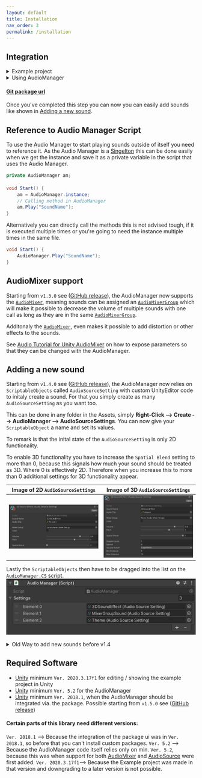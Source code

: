 ```yaml
---
layout: default
title: Installation
nav_order: 3
permalink: /installation
---
```


## Integration

<details>
    <summary>
        Example project
    </summary>

To test the example project additionaly the newest release can be downloaded to find the ```UnityAudioManager_Windows.zip```. Then unzip it open the Folder and execute the ```Example Project.exe```.

You can also install the complete ```main``` branch as well as the given Unity version see ([Required Software](https://mathewhdyt.github.io/Unity-Audio-Manager/installation#required-software)) and after installing it you can download the project and open it in Unity (see [Opening a Project in Unity](https://docs.unity3d.com/2021.2/Documentation/Manual/GettingStartedOpeningProjects.html)). Then you can start the game with the play button to test the AudioManagers functionalities.
</details>

<details>
    <summary>
        Using AudioManager
    </summary>

To simply use the AudioManager in your own project download the latest release.
    
Starting from ```v1.5.0``` see ([GitHub release](https://github.com/MathewHDYT/Unity-Audio-Manager-UAM/releases/)) simply open Unity and install the package from the [local folder](https://docs.unity3d.com/Manual/upm-ui-local.html) or alternatively add the package via [git url](https://docs.unity3d.com/Manual/upm-git.html#syntax).

In older version copy all files included in the release into your ```Assets``` folder.
</details>

#### [Git package url](https://github.com/MathewHDYT/Unity-Audio-Manager.git#package)

Once you've completed this step you can now you can easily add sounds like shown in [Adding a new sound](https://mathewhdyt.github.io/Unity-Audio-Manager/installation#adding-a-new-sound).


## Reference to Audio Manager Script
To use the Audio Manager to start playing sounds outside of itself you need to reference it. As the Audio Manager is a [Singelton](https://stackoverflow.com/questions/2155688/what-is-a-singleton-in-c) this can be done easily when we get the instance and save it as a private variable in the script that uses the Audio Manager.

```csharp
private AudioManager am;

void Start() {
    am = AudioManager.instance;
    // Calling method in AudioManager
    am.Play("SoundName");
}
```

Alternatively you can directly call the methods this is not advised tough, if it is executed multiple times or you're going to need the instance multiple times in the same file.

```csharp
void Start() {
    AudioManager.Play("SoundName");
}
```

## AudioMixer support
Starting from ```v1.3.0``` see ([GitHub release](https://github.com/MathewHDYT/Unity-Audio-Manager-UAM/releases/)), the AudioManager now supports the [```AudioMixer```](https://docs.unity3d.com/2021.2/Documentation/ScriptReference/Audio.AudioMixer.html), meaning sounds can be assigned an [```AudioMixerGroup```](https://docs.unity3d.com/2021.2/Documentation/ScriptReference/Audio.AudioMixerGroup.html) which will make it possible to decrease the volume of multiple sounds with one call as long as they are in the same [```AudioMixerGroup```](https://docs.unity3d.com/2021.2/Documentation/ScriptReference/Audio.AudioMixerGroup.html).

Additonaly the [```AudioMixer```](https://docs.unity3d.com/2021.2/Documentation/ScriptReference/Audio.AudioMixer.html), even makes it possible to add distortion or other effects to the sounds.

See [Audio Tutorial for Unity AudioMixer](https://www.raywenderlich.com/532-audio-tutorial-for-unity-the-audio-mixer#toc-anchor-010) on how to expose parameters so that they can be changed with the AudioManager.

## Adding a new sound
Starting from ```v1.4.0``` see ([GitHub release](https://github.com/MathewHDYT/Unity-Audio-Manager-UAM/releases/)), the AudioManager now relies on ```ScriptableObjects``` called ```AudioSourceSetting``` with custom UnityEditor code to initaly create a sound. For that you simply create as many ```AudioSourceSetting``` as you want too.

This can be done in any folder in the Assets, simply **Right-Click --> Create --> AudioManager --> AudioSourceSettings**. You can now give your ```ScriptableObject``` a name and set its values.

To remark is that the inital state of the ```AudioSourceSetting``` is only 2D functionality.

To enable 3D functionality you have to increase the ```Spatial Blend``` setting to more than 0, because this signals how much your sound should be treated as 3D. Where 0 is effectively 2D. Therefore when you increase this to more than 0 additional settings for 3D functionality appear.

Image of 2D ```AudioSourceSettings```                                                                                                          |   Image of 3D ```AudioSourceSettings```
:-------------------------:                                                                                                                    |   :-------------------------:
![Image of 2D ```AudioSourceSettings```](https://github.com/MathewHDYT/Unity-Audio-Manager/blob/gh-pages/_images/2d_audiosourcesetting.png)    |   ![Image of 3D ```AudioSourceSettings```](https://github.com/MathewHDYT/Unity-Audio-Manager/blob/gh-pages/_images/3d_audiosourcesetting.png)

Lastly the ```ScriptableObjects``` then have to be dragged into the list on the ```AudioManager.CS``` script.
![Image of 2D ```AudioSourceSettings```](https://github.com/MathewHDYT/Unity-Audio-Manager/blob/gh-pages/_images/AudioManager.png)

<details>
    <summary>
        Old Way to add new sounds before v1.4
    </summary>

**To add a new sound you simply have to create a new element in the Sounds array with the properties:**
- ```Name``` (This is used to reference the sound in the Audio Manager so ensure it's unique)
- ```Mixer Group``` ([```AudioMixerGroup```](https://docs.unity3d.com/2021.2/Documentation/ScriptReference/Audio.AudioMixerGroup.html) the sound is connected to)
- ```Clip``` (Audio that should be played when starting to play the sound, simply add a audio file that is saved in your Unity Project)
- ```Volume``` (How loud the sound is)
- ```Pitch``` (Distortion of the sound effect, set it to 1 if you wan't to ensure that it sounds like intended)
- ```Loop``` (Determines if the sound should be repeated automatically after finishing --> Usefull for a theme sound)
![Image of AudioManager Script](https://github.com/MathewHDYT/Unity-Audio-Manager/blob/gh-pages/_images/old_audiomanager.png)
</details>

## Required Software
- [Unity](https://unity3d.com/get-unity/download/archive) minimum ```Ver. 2020.3.17f1``` for editing / showing the example project in Unity
- [Unity](https://unity3d.com/get-unity/download/archive) minimum ```Ver. 5.2``` for the AudioManager
- [Unity](https://unity3d.com/get-unity/download/archive) minimum ```Ver. 2018.1```, when the AudioManager should be integrated via. the package. Possible starting from ```v1.5.0``` see ([GitHub release](https://github.com/MathewHDYT/Unity-Audio-Manager-UAM/releases/))

#### Certain parts of this library need different versions:

```Ver. 2018.1``` --> Because the integration of the package ui was in ```Ver. 2018.1```, so before that you can't install custom packages.
```Ver. 5.2``` --> Because the AudioManager code itself relies only on min. ```Ver. 5.2```, because this was when support for both [AudioMixer](https://docs.unity3d.com/520/Documentation/Manual/AudioMixer.html) and [AudioSource](https://docs.unity3d.com/520/Documentation/Manual/class-AudioSource.html) were first added.
```Ver. 2020.3.17f1```--> Because the Example project was made in that version and downgrading to a later version is not possible.

